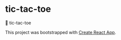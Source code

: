 # tic-tac-toe
:game_die: tic-tac-toe

This project was bootstrapped with [Create React App](https://github.com/facebookincubator/create-react-app).
